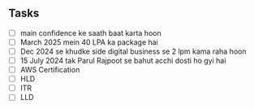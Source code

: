 ## Tasks
- [ ] main confidence ke saath baat karta hoon
- [ ] March 2025 mein 40 LPA ka package hai
- [ ] Dec 2024 se khudke side digital business se 2 lpm kama raha hoon
- [ ] 15 July 2024 tak Parul Rajpoot se bahut acchi dosti ho gyi hai
- [ ] AWS Certification
- [ ] HLD
- [ ] ITR
- [ ] LLD
